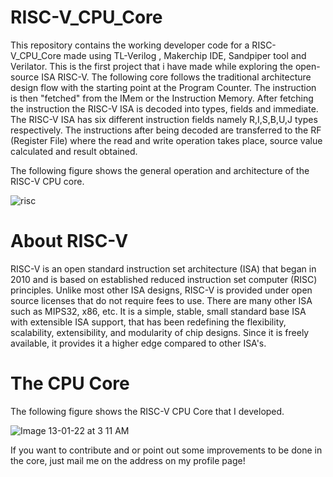 # RISC-V_CPU_Core
This repository contains the  working developer code for a RISC-V_CPU_Core made using TL-Verilog , Makerchip IDE, Sandpiper tool and Verilator. This is the first project that i have made while exploring the open-source ISA RISC-V. 
The following core follows the traditional architecture design flow with the starting point at the Program Counter. The instruction is then "fetched" from the IMem or the Instruction Memory. After fetching the instruction the RISC-V ISA is decoded into types, fields and immediate. The RISC-V ISA has six different instruction fields namely R,I,S,B,U,J types respectively. The instructions after being decoded are transferred to the RF (Register File) where the read and write operation takes place, source value calculated and result obtained.

The following figure shows the general operation and architecture of the RISC-V CPU core.

![risc](https://user-images.githubusercontent.com/85869106/149224598-85653c5b-d0be-44b8-8c85-0c21b856141f.jpg)

# About RISC-V
RISC-V is an open standard instruction set architecture (ISA) that began in 2010 and is based on established reduced instruction set computer (RISC) principles. Unlike most other ISA designs, RISC-V is provided under open source licenses that do not require fees to use. There are many other ISA such as MIPS32, x86, etc.
It is a simple, stable, small standard base ISA with extensible ISA support, that has been redefining the flexibility, scalability, extensibility, and modularity of chip designs. Since it is freely available, it provides it a higher edge compared to other ISA's.

# The CPU Core

The following figure shows the RISC-V CPU Core that I developed.

![Image 13-01-22 at 3 11 AM](https://user-images.githubusercontent.com/85869106/149225748-e6fad9c9-7417-4093-9179-8451522d702c.jpg)

If you want to contribute and or point out some improvements to be done in the core, just mail me on the address on my profile page!
